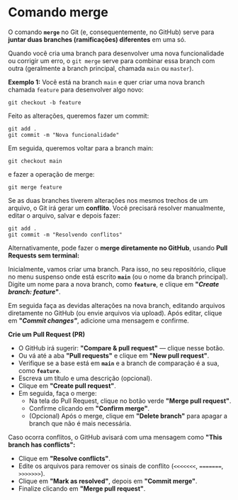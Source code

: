 # Comando merge

&#x20;O comando **`merge`** no Git (e, consequentemente, no GitHub) serve para **juntar duas branches (ramificações) diferentes** em uma só.

Quando você cria uma branch para desenvolver uma nova funcionalidade ou corrigir um erro, o `git merge` serve para combinar essa branch com outra (geralmente a branch principal, chamada `main` ou `master`).

**Exemplo 1:**  Você está na branch `main`  e quer criar uma nova branch chamada `feature` para desenvolver algo novo:

```
git checkout -b feature
```

Feito as alterações, queremos fazer um commit:

```
git add .
git commit -m "Nova funcionalidade"
```



Em seguida, queremos voltar para a branch main:

```
git checkout main
```

e fazer a operação de merge:

```
git merge feature
```

Se as duas branches tiverem alterações nos mesmos trechos de um arquivo, o Git irá gerar um **conflito**. Você precisará resolver manualmente, editar o arquivo, salvar e depois fazer:

```
git add .
git commit -m "Resolvendo conflitos"
```

Alternativamente, pode fazer o **merge diretamente no GitHub**, usando **Pull Requests sem terminal:**

Inicialment&#x65;**,** vamos criar uma branch. Para isso, no seu repositório, clique no menu suspenso onde está escrito **`main`** (ou o nome da branch principal). Digite um nome para a nova branch, como **`feature`**, e clique em **"**_**Create branch: feature**_**"**.

Em seguida faça as devidas alterações na nova branch, editando arquivos diretamente no GitHub (ou envie arquivos via upload). Após editar, clique em **"**_**Commit changes"**_, adicione uma mensagem e confirme.

**Crie um Pull Request (PR)**

* O GitHub irá sugerir: **"Compare & pull request"** — clique nesse botão.
* Ou vá até a aba **"Pull requests"** e clique em **"New pull request"**.
* Verifique se a base está em **`main`** e a branch de comparação é a sua, como **`feature`**.
* Escreva um título e uma descrição (opcional).
* Clique em **"Create pull request"**.
* Em seguida, faça o merge:&#x20;
  * Na tela do Pull Request, clique no botão verde **"Merge pull request"**.
  * Confirme clicando em **"Confirm merge"**.
  * (Opcional) Após o merge, clique em **"Delete branch"** para apagar a branch que não é mais necessária.

Caso ocorra conflitos, o GitHub avisará com uma mensagem como **"This branch has conflicts":**

* Clique em **"Resolve conflicts"**.
* Edite os arquivos para remover os sinais de conflito (`<<<<<<<`, `=======`, `>>>>>>>`).
* Clique em **"Mark as resolved"**, depois em **"Commit merge"**.
* &#x20;Finalize clicando em **"Merge pull request"**.

